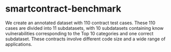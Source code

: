 # smartcontract-benchmark
We create an annotated dataset with 110 contract test cases. These 110 cases are divided into 11 subdatasets, with 10 subdatasets containing know vulnerabilities corresponding to the Top 10 categories and one correct subdataset. These contracts involve different code size and a wide range of applications.
